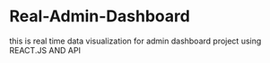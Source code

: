 # Real-Admin-Dashboard
this is real time data visualization for admin dashboard project using REACT.JS AND API 
